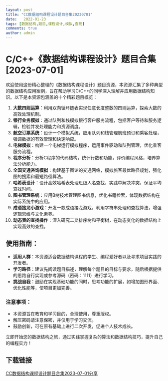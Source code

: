 ```yaml
---
layout: post
title: "CC数据结构课程设计题目合集20230701"
date:   2022-01-23
tags: [数据结构,题目,课程设计,模拟,查找]
comments: true
author: admin
---
```

# C/C++《数据结构课程设计》题目合集[2023-07-01]

欢迎使用这份精心整理的《数据结构课程设计》题目资源，本资源汇集了多种典型的数据结构应用案例，旨在帮助学习C/C++的同学深入理解并应用数据结构知识。以下是本资源包涵盖的十个精彩题目概览：

1. **大数四则运算**：利用双向循环链表实现任意长度整数的四则运算，探索大数的高效处理机制。
2. **银行业务模拟**：通过队列和栈模拟银行客户服务流程，包括客户等待和服务逻辑，检验并发处理能力和资源调度。
3. **航空订票系统**：设计一个模拟系统，应用队列和栈管理航班预订和乘客处理，强调数据的有效管理和快速响应。
4. **电梯模拟**：构建一个电梯运行模拟程序，运用事件驱动和队列管理，优化乘客服务流程。
5. **程序分析**：分析C程序的代码结构，统计行数和功能，评价编程风格，培养算法分析能力。
6. **全国交通咨询模拟**：构建基于图论的交通网络，模拟旅客最优路径规划，强化图的搜索和最短路径算法。
7. **哈希表设计**：设计高效哈希表处理班级人名查找，实践中解决冲突，保证平均查找时间。
8. **图书管理系统**：应用B树技术管理图书信息，优化书籍检索，体现数据结构在实际系统中的应用。
9. **成语接龙小游戏**：开发一款成语接龙游戏，利用字符串处理和查找算法，增强逻辑思维与文化素养。
10. **动态表的查找操作**：深入研究二叉排序树和平衡树，在动态变化的数据结构上实现高效的查找。

## 使用指南：
- **适用人群**：本资源适合数据结构课程的学生、编程爱好者以及寻求项目实践的开发者。
- **学习路径**：建议先阅读题目描述，理解每个题目的目标与要求，随后根据提供的思路自行实现或参考源码（密码：1111）进行学习。
- **挑战自我**：鼓励在实现基础功能的同时，思考功能的扩展，如增加图形界面、优化性能等，使项目更加完善。

### 注意事项：
- 本资源旨在教育和学习目的，合理使用，尊重版权。
- 解压密码请注意保密，并仅用于学习交流。
- 鼓励创新，可在原有基础上进行二次开发，促进个人技术成长。

立即开始您的数据结构之旅，通过实践掌握复杂的算法和数据结构技巧，提升自己的编程实力！

## 下载链接

[CC数据结构课程设计题目合集2023-07-01分享](https://pan.quark.cn/s/d91baafc4cff)